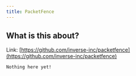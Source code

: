 ```yaml
---
title: PacketFence
---
```


## What is this about?

Link: [https://github.com/inverse-inc/packetfence](https://github.com/inverse-inc/packetfence)

```
Nothing here yet!
```